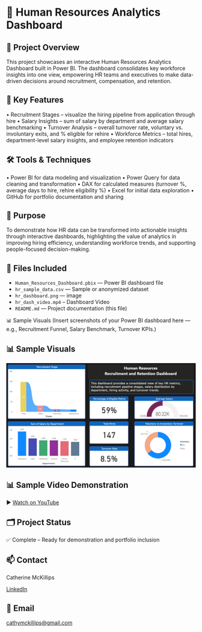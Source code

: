 # 💼 Human Resources Analytics Dashboard
## 📌 Project Overview
This project showcases an interactive Human Resources Analytics Dashboard built in Power BI. The dashboard consolidates key workforce insights into one view, empowering HR teams and executives to make data-driven decisions around recruitment, compensation, and retention.
## 🔎 Key Features
•	Recruitment Stages – visualize the hiring pipeline from application through hire
•	Salary Insights – sum of salary by department and average salary benchmarking
•	Turnover Analysis – overall turnover rate, voluntary vs. involuntary exits, and % eligible for rehire
•	Workforce Metrics – total hires, department-level salary insights, and employee retention indicators
## 🛠️ Tools & Techniques
•	Power BI for data modeling and visualization
•	Power Query for data cleaning and transformation
•	DAX for calculated measures (turnover %, average days to hire, rehire eligibility %)
•	Excel for initial data exploration
•	GitHub for portfolio documentation and sharing
## 🎯 Purpose
To demonstrate how HR data can be transformed into actionable insights through interactive dashboards, highlighting the value of analytics in improving hiring efficiency, understanding workforce trends, and supporting people-focused decision-making.

## 📎 Files Included

- `Human_Resources_Dashboard.pbix` — Power BI dashboard file  
- `hr_sample_data.csv` — Sample or anonymized dataset  
- `hr_dashboard.png` — image
- `hr_dash_video.mp4` – Dashboard Video  
- `README.md` — Project documentation (this file)

📊 Sample Visuals
(Insert screenshots of your Power BI dashboard here — e.g., Recruitment Funnel, Salary Benchmark, Turnover KPIs.)


## 📊 Sample Visuals
![Dashboard Overview](hr_dashboard.png)

## 📊 Sample Video Demonstration
▶️ [Watch on YouTube]( https://youtu.be/n1uk0k0MqZQ)

## 🗂️ Project Status

✅ Complete – Ready for demonstration and portfolio inclusion  

## 📫 Contact
Catherine McKillips

[LinkedIn](https://www.linkedin.com/in/catherine-mckillips-data-analytics)  

## 📧 Email
cathymckillips@gmail.com
